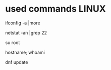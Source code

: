 # used commands LINUX

ifconfig -a |more

netstat -an |grep 22

su root

hostname; whoami

dnf update